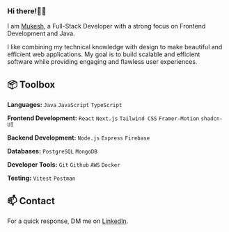 <!--img align="center" src="assets/images/Pixel Jeff_ Photo.gif" alt="banner.gif" width="100%"/-->

### Hi there!👋🏽</h1>

I am [Mukesh](https://mukeshbilla.vercel.app/), a Full-Stack Developer with a strong focus on Frontend Development and Java.

I like combining my technical knowledge with design to make beautiful and efficient web applications. My goal is to build scalable and efficient software while providing engaging and flawless user experiences.

## 📦 Toolbox

**Languages:** `Java` `JavaScript` `TypeScript`

**Frontend Development:** `React` `Next.js` `Tailwind CSS` `Framer-Motion` `shadcn-UI`

**Backend Development:** `Node.js` `Express` `Firebase`

**Databases:** `PostgreSQL` `MongoDB`

**Developer Tools:** `Git` `Github` `AWS` `Docker`

**Testing:** `Vitest` `Postman`

## 📫 Contact

For a quick response, DM me on [LinkedIn](https://linkedin.com/in/mukeshbilla/). 
